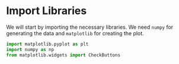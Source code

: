 # Import Libraries

We will start by importing the necessary libraries. We need `numpy` for generating the data and `matplotlib` for creating the plot.

```python
import matplotlib.pyplot as plt
import numpy as np
from matplotlib.widgets import CheckButtons
```
